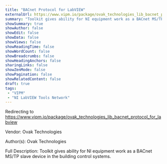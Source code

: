 ```yaml
---
title: "BACnet Protocol for LabVIEW"
externalUrl: https://www.vipm.io/package/ovak_technologies_lib_bacnet_protocol_for_labview
summary: "Toolkit gives ability for NI equipment work as a BACnet MS/TP slave device in the building control systems.."
showSummary: true
showAuthor: false
showEdit: false
showData: false
showViews: false
showReadingTime: false
showWordCount: false
showBreadcrumbs: false
showHeadingAnchors: false
sharingLinks: false
showZenMode: false
showPagination: false
showRelatedContent: false
draft: true
tags:
 - "VIPM"
 - "NI LabVIEW Tools Network"
---
```


Redirecting to https://www.vipm.io/package/ovak_technologies_lib_bacnet_protocol_for_labview

Vendor: Ovak Technologies

Author(s): Ovak Technologies
 
Full Description:
Toolkit gives ability for NI equipment work as a BACnet MS/TP slave device in the building control systems.